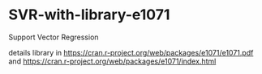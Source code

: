 # SVR-with-library-e1071

Support Vector Regression

details library in https://cran.r-project.org/web/packages/e1071/e1071.pdf and https://cran.r-project.org/web/packages/e1071/index.html


